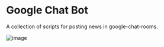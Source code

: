 # Google Chat Bot
A collection of scripts for posting news in google-chat-rooms.




![image](https://user-images.githubusercontent.com/74985932/209075536-aa858c88-db77-41d2-8ca4-51d6313183e9.png)
